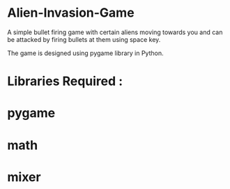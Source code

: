 # Alien-Invasion-Game

A simple bullet firing game with certain aliens moving towards you and can be attacked by firing bullets at them using space key. 

 The game is designed using pygame library in Python.

# Libraries Required :
 # pygame
 # math
 # mixer

